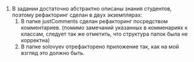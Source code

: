 1. В задании достаточно абстрактно описаны знания студентов, поэтому рефакторинг сделан в двух экземплярах:
   1) В папке justComments сделан рефакторинг посредством комментариев. 
   (помимо замечаний указанных в комменариях к классам, следует так же отметить, что структура папок была не корректна)
   2) В папке solovyev отрефакторено приложение так, как на мой взгляд это должно быть.